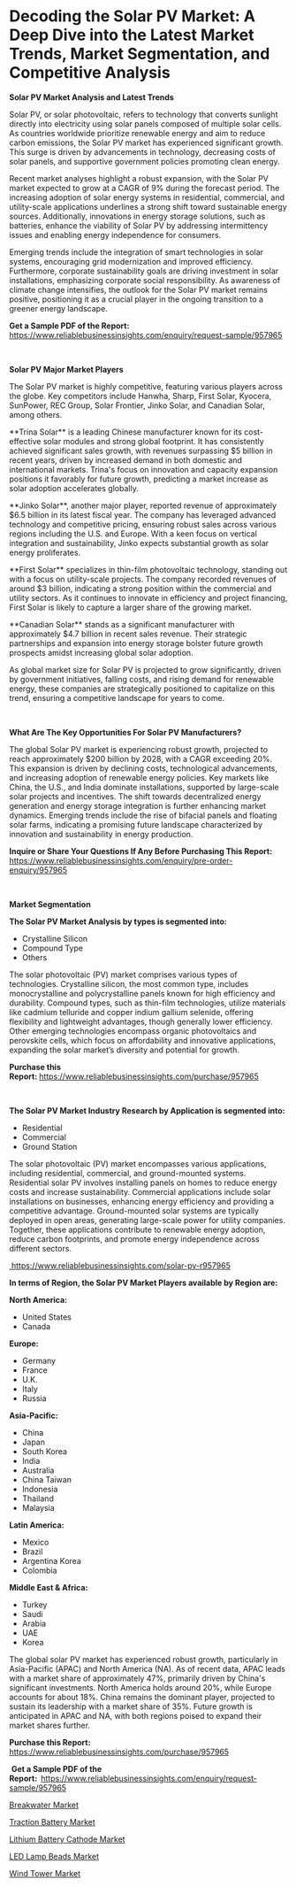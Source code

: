 <p><h1>Decoding the Solar PV Market: A Deep Dive into the Latest Market Trends, Market Segmentation, and Competitive Analysis</h1></p><p><strong>Solar PV Market Analysis and Latest Trends</strong></p>
<p><p>Solar PV, or solar photovoltaic, refers to technology that converts sunlight directly into electricity using solar panels composed of multiple solar cells. As countries worldwide prioritize renewable energy and aim to reduce carbon emissions, the Solar PV market has experienced significant growth. This surge is driven by advancements in technology, decreasing costs of solar panels, and supportive government policies promoting clean energy.</p><p>Recent market analyses highlight a robust expansion, with the Solar PV market expected to grow at a CAGR of 9% during the forecast period. The increasing adoption of solar energy systems in residential, commercial, and utility-scale applications underlines a strong shift toward sustainable energy sources. Additionally, innovations in energy storage solutions, such as batteries, enhance the viability of Solar PV by addressing intermittency issues and enabling energy independence for consumers.</p><p>Emerging trends include the integration of smart technologies in solar systems, encouraging grid modernization and improved efficiency. Furthermore, corporate sustainability goals are driving investment in solar installations, emphasizing corporate social responsibility. As awareness of climate change intensifies, the outlook for the Solar PV market remains positive, positioning it as a crucial player in the ongoing transition to a greener energy landscape.</p></p>
<p><strong>Get a Sample PDF of the Report:&nbsp;</strong> <a href="https://www.reliablebusinessinsights.com/enquiry/request-sample/957965?utm_campaign=57&utm_medium=2&utm_source=Github&utm_content=ia&utm_term=07042025&utm_id=solar-pv">https://www.reliablebusinessinsights.com/enquiry/request-sample/957965</a></p>
<p>&nbsp;</p>
<p><strong>Solar PV Major Market Players</strong></p>
<p><p>The Solar PV market is highly competitive, featuring various players across the globe. Key competitors include Hanwha, Sharp, First Solar, Kyocera, SunPower, REC Group, Solar Frontier, Jinko Solar, and Canadian Solar, among others. </p><p>**Trina Solar** is a leading Chinese manufacturer known for its cost-effective solar modules and strong global footprint. It has consistently achieved significant sales growth, with revenues surpassing $5 billion in recent years, driven by increased demand in both domestic and international markets. Trina's focus on innovation and capacity expansion positions it favorably for future growth, predicting a market increase as solar adoption accelerates globally.</p><p>**Jinko Solar**, another major player, reported revenue of approximately $6.5 billion in its latest fiscal year. The company has leveraged advanced technology and competitive pricing, ensuring robust sales across various regions including the U.S. and Europe. With a keen focus on vertical integration and sustainability, Jinko expects substantial growth as solar energy proliferates.</p><p>**First Solar** specializes in thin-film photovoltaic technology, standing out with a focus on utility-scale projects. The company recorded revenues of around $3 billion, indicating a strong position within the commercial and utility sectors. As it continues to innovate in efficiency and project financing, First Solar is likely to capture a larger share of the growing market.</p><p>**Canadian Solar** stands as a significant manufacturer with approximately $4.7 billion in recent sales revenue. Their strategic partnerships and expansion into energy storage bolster future growth prospects amidst increasing global solar adoption.</p><p>As global market size for Solar PV is projected to grow significantly, driven by government initiatives, falling costs, and rising demand for renewable energy, these companies are strategically positioned to capitalize on this trend, ensuring a competitive landscape for years to come.</p></p>
<p>&nbsp;</p>
<p><strong>What Are The Key Opportunities For Solar PV Manufacturers?</strong></p>
<p><p>The global Solar PV market is experiencing robust growth, projected to reach approximately $200 billion by 2028, with a CAGR exceeding 20%. This expansion is driven by declining costs, technological advancements, and increasing adoption of renewable energy policies. Key markets like China, the U.S., and India dominate installations, supported by large-scale solar projects and incentives. The shift towards decentralized energy generation and energy storage integration is further enhancing market dynamics. Emerging trends include the rise of bifacial panels and floating solar farms, indicating a promising future landscape characterized by innovation and sustainability in energy production.</p></p>
<p><strong>Inquire or Share Your Questions If Any Before Purchasing This Report:</strong> <a href="https://www.reliablebusinessinsights.com/enquiry/pre-order-enquiry/957965?utm_campaign=57&utm_medium=2&utm_source=Github&utm_content=ia&utm_term=07042025&utm_id=solar-pv">https://www.reliablebusinessinsights.com/enquiry/pre-order-enquiry/957965</a></p>
<p>&nbsp;</p>
<p><strong>Market Segmentation</strong></p>
<p><strong>The Solar PV Market Analysis by types is segmented into:</strong></p>
<p><ul><li>Crystalline Silicon</li><li>Compound Type</li><li>Others</li></ul></p>
<p><p>The solar photovoltaic (PV) market comprises various types of technologies. Crystalline silicon, the most common type, includes monocrystalline and polycrystalline panels known for high efficiency and durability. Compound types, such as thin-film technologies, utilize materials like cadmium telluride and copper indium gallium selenide, offering flexibility and lightweight advantages, though generally lower efficiency. Other emerging technologies encompass organic photovoltaics and perovskite cells, which focus on affordability and innovative applications, expanding the solar market’s diversity and potential for growth.</p></p>
<p><strong>Purchase this Report:&nbsp;</strong><a href="https://www.reliablebusinessinsights.com/purchase/957965?utm_campaign=57&utm_medium=2&utm_source=Github&utm_content=ia&utm_term=07042025&utm_id=solar-pv">https://www.reliablebusinessinsights.com/purchase/957965</a></p>
<p>&nbsp;</p>
<p><strong>The Solar PV Market Industry Research by Application is segmented into:</strong></p>
<p><ul><li>Residential</li><li>Commercial</li><li>Ground Station</li></ul></p>
<p><p>The solar photovoltaic (PV) market encompasses various applications, including residential, commercial, and ground-mounted systems. Residential solar PV involves installing panels on homes to reduce energy costs and increase sustainability. Commercial applications include solar installations on businesses, enhancing energy efficiency and providing a competitive advantage. Ground-mounted solar systems are typically deployed in open areas, generating large-scale power for utility companies. Together, these applications contribute to renewable energy adoption, reduce carbon footprints, and promote energy independence across different sectors.</p></p>
<p><a href="https://www.reliablebusinessinsights.com/solar-pv-r957965?utm_campaign=57&utm_medium=2&utm_source=Github&utm_content=ia&utm_term=07042025&utm_id=solar-pv">&nbsp;https://www.reliablebusinessinsights.com/solar-pv-r957965</a></p>
<p><strong>In terms of Region, the Solar PV Market Players available by Region are:</strong></p>
<p>
    <p> <strong> North America: </strong>
        <ul>
            <li>United States</li>
            <li>Canada</li>
        </ul>
        </p> 
    <p> <strong> Europe: </strong>
        <ul>
            <li>Germany</li>
            <li>France</li>
            <li>U.K.</li>
            <li>Italy</li>
            <li>Russia</li>
        </ul>
        </p> 
    <p> <strong> Asia-Pacific: </strong>
        <ul>
            <li>China</li>
            <li>Japan</li>
            <li>South Korea</li>
            <li>India</li>
            <li>Australia</li>
            <li>China Taiwan</li>
            <li>Indonesia</li>
            <li>Thailand</li>
            <li>Malaysia</li>
        </ul>
        </p> 
    <p> <strong> Latin America: </strong>
        <ul>
            <li>Mexico</li>
            <li>Brazil</li>
            <li>Argentina Korea</li>
            <li>Colombia</li>
        </ul>
        </p> 
    <p> <strong> Middle East & Africa: </strong>
        <ul>
            <li>Turkey</li>
            <li>Saudi</li>
            <li>Arabia</li>
            <li>UAE</li>
            <li>Korea</li>
        </ul>
    </p>
    </p>
<p><p>The global solar PV market has experienced robust growth, particularly in Asia-Pacific (APAC) and North America (NA). As of recent data, APAC leads with a market share of approximately 47%, primarily driven by China's significant investments. North America holds around 20%, while Europe accounts for about 18%. China remains the dominant player, projected to sustain its leadership with a market share of 35%. Future growth is anticipated in APAC and NA, with both regions poised to expand their market shares further.</p></p>
<p><strong>Purchase this Report: </strong><a href="https://www.reliablebusinessinsights.com/purchase/957965?utm_campaign=57&utm_medium=2&utm_source=Github&utm_content=ia&utm_term=07042025&utm_id=solar-pv">https://www.reliablebusinessinsights.com/purchase/957965</a></p>
<p>&nbsp;<strong>Get a Sample PDF of the Report:&nbsp;&nbsp;</strong><a href="https://www.reliablebusinessinsights.com/enquiry/request-sample/957965?utm_campaign=57&utm_medium=2&utm_source=Github&utm_content=ia&utm_term=07042025&utm_id=solar-pv">https://www.reliablebusinessinsights.com/enquiry/request-sample/957965</a></p>
<p><strong></strong></p>
<p><p><a href="https://github.com/snakewaduddx/Market-Research-Report-List-1/blob/main/breakwater-market.md?utm_campaign=57&utm_medium=2&utm_source=Github&utm_content=ia&utm_term=07042025&utm_id=solar-pv">Breakwater Market</a></p><p><a href="https://github.com/houltngake/Market-Research-Report-List-1/blob/main/traction-battery-market.md?utm_campaign=57&utm_medium=2&utm_source=Github&utm_content=ia&utm_term=07042025&utm_id=solar-pv">Traction Battery Market</a></p><p><a href="https://github.com/direepittr/Market-Research-Report-List-1/blob/main/lithium-battery-cathode-market.md?utm_campaign=57&utm_medium=2&utm_source=Github&utm_content=ia&utm_term=07042025&utm_id=solar-pv">Lithium Battery Cathode Market</a></p><p><a href="https://github.com/pllahoithana9/Market-Research-Report-List-1/blob/main/led-lamp-beads-market.md?utm_campaign=57&utm_medium=2&utm_source=Github&utm_content=ia&utm_term=07042025&utm_id=solar-pv">LED Lamp Beads Market</a></p><p><a href="https://github.com/zeyddaddo4/Market-Research-Report-List-1/blob/main/wind-tower-market.md?utm_campaign=57&utm_medium=2&utm_source=Github&utm_content=ia&utm_term=07042025&utm_id=solar-pv">Wind Tower Market</a></p></p>